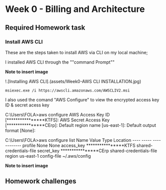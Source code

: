 # Week 0 -  Billing and Architecture

## Required Homework task

### Install AWS CLI

These are the steps taken to install AWS via CLI on my local machine;

I installed AWS CLI through the ""command Prompt""

**Note to insert image**

!.[Installing AWS CLI].(assets/Week0-AWS CLI INSTALLATION.jpg)

```    
msiexec.exe /i https://awscli.amazonaws.com/AWSCLIV2.msi

```
I also used the comand "AWS Configure" to view the encrypted access key ID & secret acess key

C:\Users\FOLA>aws configure
AWS Access Key ID [****************KTFS]:
AWS Secret Access Key [****************CErp]:
Default region name [us-east-1]:
Default output format [None]:

C:\Users\FOLA>aws configure list
      Name                    Value             Type    Location
      ----                    -----             ----    --------
   profile                <not set>             None    None
access_key     ****************KTFS shared-credentials-file
secret_key     ****************CErp shared-credentials-file
    region                us-east-1      config-file    ~/.aws/config

**Note to insert image**
## Homework challenges  



